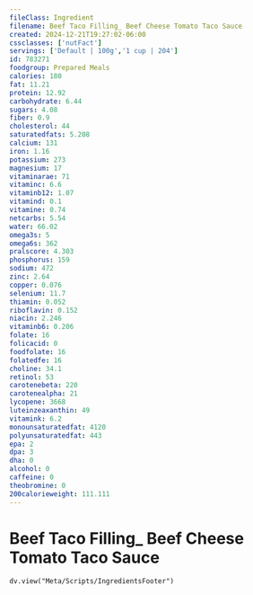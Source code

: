 ```yaml
---
fileClass: Ingredient
filename: Beef Taco Filling_ Beef Cheese Tomato Taco Sauce
created: 2024-12-21T19:27:02-06:00
cssclasses: ['nutFact']
servings: ['Default | 100g','1 cup | 204']
id: 783271
foodgroup: Prepared Meals
calories: 180
fat: 11.21
protein: 12.92
carbohydrate: 6.44
sugars: 4.08
fiber: 0.9
cholesterol: 44
saturatedfats: 5.208
calcium: 131
iron: 1.16
potassium: 273
magnesium: 17
vitaminarae: 71
vitaminc: 6.6
vitaminb12: 1.07
vitamind: 0.1
vitamine: 0.74
netcarbs: 5.54
water: 66.02
omega3s: 5
omega6s: 362
pralscore: 4.303
phosphorus: 159
sodium: 472
zinc: 2.64
copper: 0.076
selenium: 11.7
thiamin: 0.052
riboflavin: 0.152
niacin: 2.246
vitaminb6: 0.206
folate: 16
folicacid: 0
foodfolate: 16
folatedfe: 16
choline: 34.1
retinol: 53
carotenebeta: 220
carotenealpha: 21
lycopene: 3668
luteinzeaxanthin: 49
vitamink: 6.2
monounsaturatedfat: 4120
polyunsaturatedfat: 443
epa: 2
dpa: 3
dha: 0
alcohol: 0
caffeine: 0
theobromine: 0
200calorieweight: 111.111
---
```


# Beef Taco Filling_ Beef Cheese Tomato Taco Sauce

```dataviewjs
dv.view("Meta/Scripts/IngredientsFooter")
```